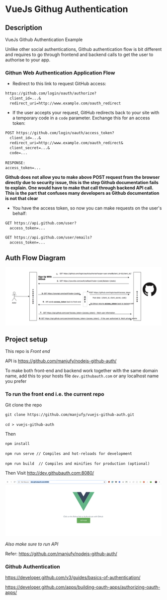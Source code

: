 # VueJs Githug Authentication

## Description

VueJs Github Authentication Example

Unlike other social authentications, Github authentication flow is bit different and requires to go through frontend and backend calls to get the user to authorise to your app.


### Githun Web Authentication Application Flow

* Redirect to this link to request GitHub access:

<pre><code>https://github.com/login/oauth/authorize?
  client_id=...&
  redirect_uri=http://www.example.com/oauth_redirect</code></pre>

* If the user accepts your request, GitHub redirects back to your site with 
  a temporary code in a `code` parameter.  Exchange this for an access token:

<pre><code>POST https://github.com/login/oauth/access_token?
  client_id=...&
  redirect_uri=http://www.example.com/oauth_redirect&
  client_secret=...&
  code=...

RESPONSE:
access_token=...</code></pre>

__Github does not allow you to make above POST request from the browser directly due to security issue, this is the step Github documentation fails to explain. One would have to make that call through backend API call. This is the part that confuses many developers as Github documentation is not that clear__

* You have the access token, so now you can make requests on the user's behalf:

<pre><code>GET https://api.github.com/user?
  access_token=...</code></pre>

<pre><code>GET https://api.github.com/user/emails?
  access_token=...</code></pre>

## Auth Flow Diagram

<img src="src/assets/github-auth-flow.png">

## Project setup

This repo is _Front end_

API is https://github.com/manjufy/nodejs-github-auth/

To make both front-end and backend work together with the same domain name, add this to your hosts file `dev.githubauth.com` or any localhost name you prefer

### To run the front end i.e. the current repo

Git clone the repo

```
git clone https://github.com/manjufy/vuejs-github-auth.git

cd > vuejs-github-auth
```

Then 

```
npm install

npm run serve // Compiles and hot-reloads for development

npm run build  // Compiles and minifies for production (optional)
```

Then Visit http://dev.githubauth.com:8080/

<img src="src/assets/home.png">

_Also make sure to run API_

Refer: https://github.com/manjufy/nodejs-github-auth/

### Github Authentication

https://developer.github.com/v3/guides/basics-of-authentication/

https://developer.github.com/apps/building-oauth-apps/authorizing-oauth-apps/
